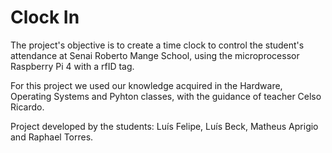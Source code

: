 # Clock In

The project's objective is to create a time clock to control the student's attendance at Senai Roberto Mange School, using the microprocessor Raspberry Pi 4 with a rfID tag. 

For this project we used our knowledge acquired in the Hardware, Operating Systems and Pyhton classes, with the guidance of teacher Celso Ricardo. 

Project developed by the students: Luís Felipe, Luís Beck, Matheus Aprigio and Raphael Torres.

